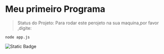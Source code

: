  <h1>Meu primeiro Programa</h1>

>Status do Projeto: 
Para rodar este perojeto na sua maquina,por favor ,digite:
```
node app.js
```

![Static Badge](https://img.shields.io/badge/%20STATUS-DESENVOLVIMENTO-pink)

